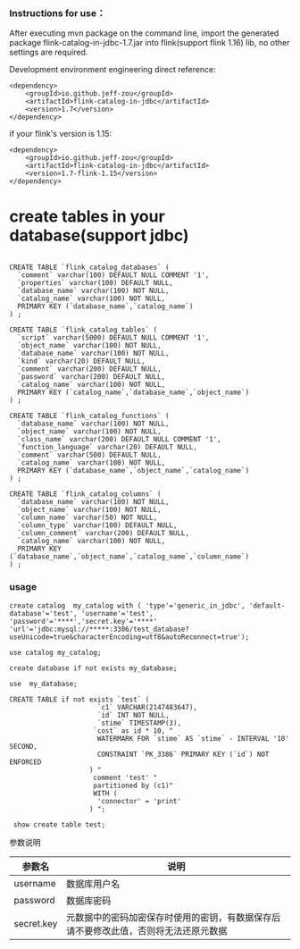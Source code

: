 ### Instructions for use：

After executing mvn package on the command line, import the generated package
flink-catalog-in-jdbc-1.7.jar into flink(support flink 1.16) lib, no other settings are required.

Development environment engineering direct reference:

```
<dependency>
    <groupId>io.github.jeff-zou</groupId>
    <artifactId>flink-catalog-in-jdbc</artifactId>
    <version>1.7</version>
</dependency>
```

if your flink's version is 1.15:
```
<dependency>
    <groupId>io.github.jeff-zou</groupId>
    <artifactId>flink-catalog-in-jdbc</artifactId>
    <version>1.7-flink-1.15</version>
</dependency>
```

# create tables in your database(support jdbc)

```

CREATE TABLE `flink_catalog_databases` (
  `comment` varchar(100) DEFAULT NULL COMMENT '1',
  `properties` varchar(100) DEFAULT NULL,
  `database_name` varchar(100) NOT NULL,
  `catalog_name` varchar(100) NOT NULL,
  PRIMARY KEY (`database_name`,`catalog_name`)
) ;

CREATE TABLE `flink_catalog_tables` (
  `script` varchar(5000) DEFAULT NULL COMMENT '1',
  `object_name` varchar(100) NOT NULL,
  `database_name` varchar(100) NOT NULL,
  `kind` varchar(20) DEFAULT NULL,
  `comment` varchar(200) DEFAULT NULL,
  `password` varchar(200) DEFAULT NULL,
  `catalog_name` varchar(100) NOT NULL,
  PRIMARY KEY (`catalog_name`,`database_name`,`object_name`)
) ;

CREATE TABLE `flink_catalog_functions` (
  `database_name` varchar(100) NOT NULL,
  `object_name` varchar(100) NOT NULL,
  `class_name` varchar(200) DEFAULT NULL COMMENT '1',
  `function_language` varchar(20) DEFAULT NULL,
  `comment` varchar(500) DEFAULT NULL,
  `catalog_name` varchar(100) NOT NULL,
  PRIMARY KEY (`database_name`,`object_name`,`catalog_name`)
) ;

CREATE TABLE `flink_catalog_columns` (
  `database_name` varchar(100) NOT NULL,
  `object_name` varchar(100) NOT NULL,
  `column_name` varchar(50) NOT NULL,
  `column_type` varchar(100) DEFAULT NULL,
  `column_comment` varchar(200) DEFAULT NULL,
  `catalog_name` varchar(100) NOT NULL,
  PRIMARY KEY (`database_name`,`object_name`,`catalog_name`,`column_name`)
) ;
```

### usage
```
create catalog  my_catalog with ( 'type'='generic_in_jdbc', 'default-database'='test', 'username'='test', 'password'='****','secret.key'='****'
'url'='jdbc:mysql://*****:3306/test_database?useUnicode=true&characterEncoding=utf8&autoReconnect=true');

use catalog my_catalog;
 
create database if not exists my_database;

use  my_database;

CREATE TABLE if not exists `test` (
                      `c1` VARCHAR(2147483647),
                      `id` INT NOT NULL,
                      `stime` TIMESTAMP(3),
                     `cost` as id * 10, "
                      WATERMARK FOR `stime` AS `stime` - INTERVAL '10' SECOND,
                      CONSTRAINT `PK_3386` PRIMARY KEY (`id`) NOT ENFORCED
                    ) "
                     comment 'test' "
                     partitioned by (c1)"
                     WITH (
                      'connector' = 'print'
                    ) ";
                    
 show create table test;                   
```
参数说明</br>

| 参数名        | 说明                                         |
|------------|--------------------------------------------|
| username   | 数据库用户名                                     |
| password   | 数据库密码                                      |
| secret.key | 元数据中的密码加密保存时使用的密钥，有数据保存后请不要修改此值，否则将无法还原元数据 |
